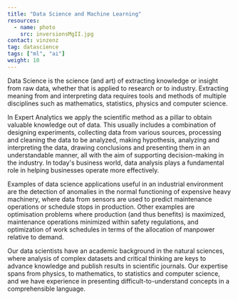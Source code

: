 ```yaml
---
title: "Data Science and Machine Learning"
resources:
  - name: photo
    src: inversionsMgII.jpg
contact: vinzenz
tag: datascience
tags: ["ml", "ai"]
weight: 10
---
```


Data Science is the science (and art) of extracting knowledge or insight from
raw data, whether that is applied to research or to industry. Extracting
meaning from and interpreting data requires tools and methods of multiple
disciplines such as mathematics, statistics, physics and computer science.

<!--more-->

In Expert Analytics we apply the scientific method as a pillar to obtain
valuable knowledge out of data. This usually includes a combination of
designing experiments, collecting data from various sources, processing
and cleaning the data to be analyzed, making hypothesis, analyzing and
interpreting the data, drawing conclusions and presenting them in an
understandable manner, all with the aim of supporting decision-making in the
industry. In today's business world, data analysis plays a fundamental role in
helping businesses operate more effectively.

Examples of data science applications useful in an industrial environment are
the detection of anomalies in the normal functioning of expensive heavy
machinery, where data from sensors are used to predict maintenance operations
or schedule stops in production. Other examples are optimisation problems where
production (and thus benefits) is maximized, maintenance operations minimized
within safety regulations, and optimization of work schedules in terms of the
allocation of manpower relative to demand.

Our data scientists have an academic background in the natural sciences, where
analysis of complex datasets and critical thinking are keys to advance
knowledge and publish results in scientific journals. Our expertise spans from
physics, to mathematics, to statistics and computer science, and we have
experience in presenting difficult-to-understand concepts in a comprehensible
language.
